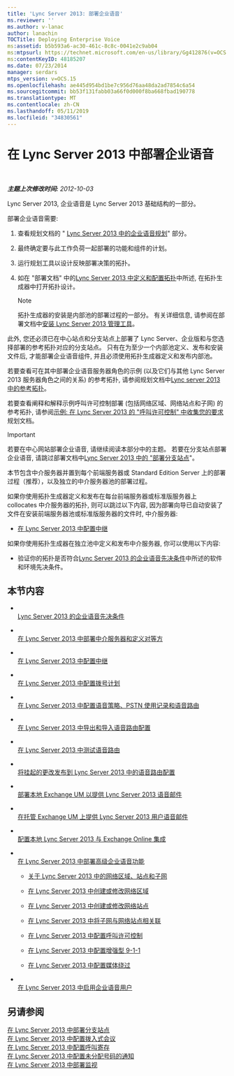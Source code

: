 ```yaml
---
title: 'Lync Server 2013: 部署企业语音'
ms.reviewer: ''
ms.author: v-lanac
author: lanachin
TOCTitle: Deploying Enterprise Voice
ms:assetid: b5b593a6-ac30-461c-8c8c-0041e2c9ab04
ms:mtpsurl: https://technet.microsoft.com/en-us/library/Gg412876(v=OCS.15)
ms:contentKeyID: 48185207
ms.date: 07/23/2014
manager: serdars
mtps_version: v=OCS.15
ms.openlocfilehash: ae445d954bd1be7c956d76aa48da2ad7854c6a54
ms.sourcegitcommit: bb53f131fabb03a66f0d000f8ba668fbad190778
ms.translationtype: MT
ms.contentlocale: zh-CN
ms.lasthandoff: 05/11/2019
ms.locfileid: "34830561"
---
```

<div data-xmlns="http://www.w3.org/1999/xhtml">

<div class="topic" data-xmlns="http://www.w3.org/1999/xhtml" data-msxsl="urn:schemas-microsoft-com:xslt" data-cs="http://msdn.microsoft.com/en-us/">

<div data-asp="http://msdn2.microsoft.com/asp">

# <a name="deploying-enterprise-voice-in-lync-server-2013"></a>在 Lync Server 2013 中部署企业语音

</div>

<div id="mainSection">

<div id="mainBody">

<span> </span>

_**主题上次修改时间:** 2012-10-03_

Lync Server 2013, 企业语音是 Lync Server 2013 基础结构的一部分。

部署企业语音需要:

<div id="sectionSection0" class="section">

1.  查看规划文档的 " [Lync Server 2013 中的企业语音规划](lync-server-2013-planning-for-enterprise-voice.md)" 部分。

2.  最终确定要与此工作负荷一起部署的功能和组件的计划。

3.  运行规划工具以设计反映部署决策的拓扑。

4.  如在 "部署文档" 中的[Lync Server 2013 中定义和配置拓扑](lync-server-2013-defining-and-configuring-the-topology.md)中所述, 在拓扑生成器中打开拓扑设计。
    
    <div>
    

    > [!NOTE]  
    > 拓扑生成器的安装是内部池的部署过程的一部分。 有关详细信息, 请参阅在部署文档中<A href="lync-server-2013-install-lync-server-administrative-tools.md">安装 Lync Server 2013 管理工具</A>。

    
    </div>

此外, 您还必须已在中心站点和分支站点上部署了 Lync Server、企业版和与您选择部署的参考拓扑对应的分支站点。 只有在为至少一个内部池定义、发布和安装文件后, 才能部署企业语音组件, 并且必须使用拓扑生成器定义和发布内部池。

</div>

<div id="sectionSection1" class="section">

<div class="subSection">

若要查看可在其中部署企业语音服务器角色的示例 (以及它们与其他 Lync Server 2013 服务器角色之间的关系) 的参考拓扑, 请参阅规划文档中[Lync server 2013 中的参考拓扑](lync-server-2013-reference-topologies.md)。

若要查看阐释和解释示例呼叫许可控制部署 (包括网络区域、网络站点和子网) 的参考拓扑, 请参阅[示例: 在 Lync Server 2013 的 "呼叫许可控制" 中收集您的要求](lync-server-2013-example-of-gathering-your-requirements-for-call-admission-control.md)规划文档。

</div>

</div>

<div id="sectionSection2" class="section">

<div>


> [!IMPORTANT]  
> 若要在中心网站部署企业语音, 请继续阅读本部分中的主题。 若要在分支站点部署企业语音, 请跳过部署文档中<A href="lync-server-2013-deploying-branch-sites.md">Lync Server 2013 中的 "部署分支站点</A>"。



</div>

本节包含中介服务器并置到每个前端服务器或 Standard Edition Server 上的部署过程（推荐），以及独立的中介服务器池的部署过程。

如果你使用拓扑生成器定义和发布在每台前端服务器或标准版服务器上 collocates 中介服务器的拓扑, 则可以跳过以下内容, 因为部署向导已自动安装了文件在安装前端服务器池或标准版服务器的文件时, 中介服务器:

  - [在 Lync Server 2013 中配置中继](lync-server-2013-configuring-trunks.md)

如果你使用拓扑生成器在独立池中定义和发布中介服务器, 你可以使用以下内容:

  - 验证你的拓扑是否符合[Lync Server 2013 的企业语音先决条件](lync-server-2013-enterprise-voice-prerequisites.md)中所述的软件和环境先决条件。

</div>

<div>

## <a name="in-this-section"></a>本节内容

  - <span></span>  
    [Lync Server 2013 的企业语音先决条件](lync-server-2013-enterprise-voice-prerequisites.md)

  - <span></span>  
    [在 Lync Server 2013 中部署中介服务器和定义对等方](lync-server-2013-deploying-mediation-servers-and-defining-peers.md)

  - <span></span>  
    [在 Lync Server 2013 中配置中继](lync-server-2013-configuring-trunks.md)

  - <span></span>  
    [在 Lync Server 2013 中配置拨号计划](lync-server-2013-configuring-dial-plans.md)

  - <span></span>  
    [在 Lync Server 2013 中配置语音策略、PSTN 使用记录和语音路由](lync-server-2013-configuring-voice-policies-pstn-usage-records-and-voice-routes.md)

  - <span></span>  
    [在 Lync Server 2013 中导出和导入语音路由配置](lync-server-2013-exporting-and-importing-voice-routing-configuration.md)

  - <span></span>  
    [在 Lync Server 2013 中测试语音路由](lync-server-2013-test-voice-routing.md)

  - <span></span>  
    [将挂起的更改发布到 Lync Server 2013 中的语音路由配置](lync-server-2013-publish-pending-changes-to-the-voice-routing-configuration.md)

  - <span></span>  
    [部署本地 Exchange UM 以提供 Lync Server 2013 语音邮件](lync-server-2013-deploying-on-premises-exchange-um-to-provide-lync-server-2013-voice-mail.md)

  - <span></span>  
    [在托管 Exchange UM 上提供 Lync Server 2013 用户语音邮件](lync-server-2013-providing-lync-server-users-voice-mail-on-hosted-exchange-um.md)

  - <span></span>  
    [配置本地 Lync Server 2013 与 Exchange Online 集成](lync-server-2013-configuring-on-premises-lync-server-integration-with-exchange-online.md)

  - <span></span>  
    [在 Lync Server 2013 中部署高级企业语音功能](lync-server-2013-deploying-advanced-enterprise-voice-features.md)
    
      - [关于 Lync Server 2013 中的网络区域、站点和子网](lync-server-2013-about-network-regions-sites-and-subnets.md)
    
      - [在 Lync Server 2013 中创建或修改网络区域](lync-server-2013-create-or-modify-a-network-region.md)
    
      - [在 Lync Server 2013 中创建或修改网络站点](lync-server-2013-create-or-modify-a-network-site.md)
    
      - [在 Lync Server 2013 中将子网与网络站点相关联](lync-server-2013-associate-a-subnet-with-a-network-site.md)
    
      - [在 Lync Server 2013 中配置呼叫许可控制](lync-server-2013-configure-call-admission-control.md)
    
      - [在 Lync Server 2013 中配置增强型 9-1-1](lync-server-2013-configure-enhanced-9-1-1.md)
    
      - [在 Lync Server 2013 中配置媒体绕过](lync-server-2013-configure-media-bypass.md)

  - <span></span>  
    [在 Lync Server 2013 中启用企业语音用户](lync-server-2013-enable-users-for-enterprise-voice.md)

</div>

<div>

## <a name="see-also"></a>另请参阅


[在 Lync Server 2013 中部署分支站点](lync-server-2013-deploying-branch-sites.md)  
[在 Lync Server 2013 中配置拨入式会议](lync-server-2013-configuring-dial-in-conferencing.md)  
[在 Lync Server 2013 中配置呼叫寄存](lync-server-2013-configuring-call-park.md)  
[在 Lync Server 2013 中配置未分配号码的通知](lync-server-2013-configuring-announcements-for-unassigned-numbers.md)  
[在 Lync Server 2013 中部署监视](lync-server-2013-deploying-monitoring.md)  
  

</div>

</div>

<span> </span>

</div>

</div>

</div>

